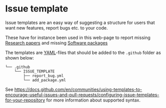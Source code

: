 # Issue template
Issue templates are an easy way of suggesting a structure for users that want new features, report bugs etc. to your code.

These have for instance been used in this web-page to report missing [Research papers](https://github.com/scientificcomputing/scientificcomputing.github.io/issues/new?assignees=&labels=new-repo&template=repository.yml&title=%5BAdd+repo%5D%3A+) and missing [Software packages](https://github.com/scientificcomputing/scientificcomputing.github.io/issues/new?assignees=&labels=new-package&template=package.yml&title=%5BAdd+package%5D%3A+)

The templates are [YAML](https://yaml.org/)-files that should be added to the `.github` folder as shown below:
```
└── .github
    └── ISSUE_TEMPLATE
        ├── report_bug.yml
        └── add_package.yml
```

See <https://docs.github.com/en/communities/using-templates-to-encourage-useful-issues-and-pull-requests/configuring-issue-templates-for-your-repository> for more information about supported syntax.
